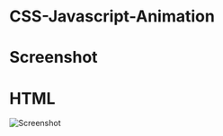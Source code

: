 # CSS-Javascript-Animation

# Screenshot

# HTML

![Screenshot](https://user-images.githubusercontent.com/88297426/153995337-f03baae4-8132-4b33-bdda-a5138b95e1be.png)

